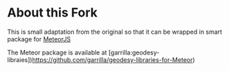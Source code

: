 About this Fork
===============

This is small adaptation from the original so that it can be wrapped in smart package for [MeteorJS](https://github.com/meteor/meteor)

The Meteor package is available at [garrilla:geodesy-libraies])https://github.com/garrilla/geodesy-libraries-for-Meteor)